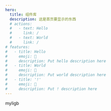 ```yaml
---
hero:
  title: 组件库
  description: 这是首页要显示的东西
  # actions:
  #   - text: Hello
  #     link: /
  #   - text: World
  #     link: /
# features:
#   - title: Hello
#     emoji: 💎
#     description: Put hello description here
#   - title: World
#     emoji: 🌈
#     description: Put world description here
#   - title: '!'
#     emoji: 🚀
#     description: Put ! description here
---
```


myligb

